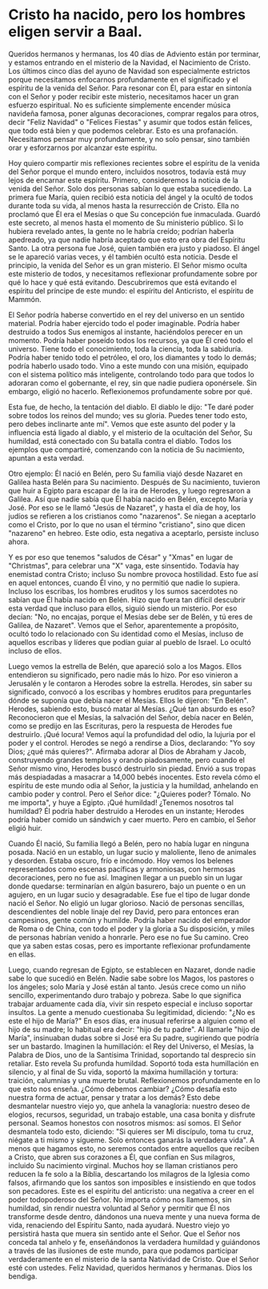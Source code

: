 # Cristo ha nacido, pero los hombres eligen servir a Baal.  

Queridos hermanos y hermanas, los 40 días de Adviento están por terminar, y estamos entrando en el misterio de la Navidad, el Nacimiento de Cristo. Los últimos cinco días del ayuno de Navidad son especialmente estrictos porque necesitamos enfocarnos profundamente en el significado y el espíritu de la venida del Señor. Para resonar con Él, para estar en sintonía con el Señor y poder recibir este misterio, necesitamos hacer un gran esfuerzo espiritual. No es suficiente simplemente encender música navideña famosa, poner algunas decoraciones, comprar regalos para otros, decir "Feliz Navidad" o "Felices Fiestas" y asumir que todos están felices, que todo está bien y que podemos celebrar. Esto es una profanación. Necesitamos pensar muy profundamente, y no solo pensar, sino también orar y esforzarnos por alcanzar este espíritu.  

Hoy quiero compartir mis reflexiones recientes sobre el espíritu de la venida del Señor porque el mundo entero, incluidos nosotros, todavía está muy lejos de encarnar este espíritu. Primero, consideremos la noticia de la venida del Señor. Solo dos personas sabían lo que estaba sucediendo. La primera fue María, quien recibió esta noticia del ángel y la ocultó de todos durante toda su vida, al menos hasta la resurrección de Cristo. Ella no proclamó que Él era el Mesías o que Su concepción fue inmaculada. Guardó este secreto, al menos hasta el momento de Su ministerio público. Si lo hubiera revelado antes, la gente no le habría creído; podrían haberla apedreado, ya que nadie habría aceptado que esto era obra del Espíritu Santo. La otra persona fue José, quien también era justo y piadoso. El ángel se le apareció varias veces, y él también ocultó esta noticia. Desde el principio, la venida del Señor es un gran misterio. El Señor mismo oculta este misterio de todos, y necesitamos reflexionar profundamente sobre por qué lo hace y qué está evitando. Descubriremos que está evitando el espíritu del príncipe de este mundo: el espíritu del Anticristo, el espíritu de Mammón.  

El Señor podría haberse convertido en el rey del universo en un sentido material. Podría haber ejercido todo el poder imaginable. Podría haber destruido a todos Sus enemigos al instante, haciéndolos perecer en un momento. Podría haber poseído todos los recursos, ya que Él creó todo el universo. Tiene todo el conocimiento, toda la ciencia, toda la sabiduría. Podría haber tenido todo el petróleo, el oro, los diamantes y todo lo demás; podría haberlo usado todo. Vino a este mundo con una misión, equipado con el sistema político más inteligente, controlando todo para que todos lo adoraran como el gobernante, el rey, sin que nadie pudiera oponérsele. Sin embargo, eligió no hacerlo. Reflexionemos profundamente sobre por qué.  

Esta fue, de hecho, la tentación del diablo. El diablo le dijo: "Te daré poder sobre todos los reinos del mundo; ves su gloria. Puedes tener todo esto, pero debes inclinarte ante mí". Vemos que este asunto del poder y la influencia está ligado al diablo, y el misterio de la ocultación del Señor, Su humildad, está conectado con Su batalla contra el diablo. Todos los ejemplos que compartiré, comenzando con la noticia de Su nacimiento, apuntan a esta verdad.  

Otro ejemplo: Él nació en Belén, pero Su familia viajó desde Nazaret en Galilea hasta Belén para Su nacimiento. Después de Su nacimiento, tuvieron que huir a Egipto para escapar de la ira de Herodes, y luego regresaron a Galilea. Así que nadie sabía que Él había nacido en Belén, excepto María y José. Por eso se le llamó "Jesús de Nazaret", y hasta el día de hoy, los judíos se refieren a los cristianos como "nazarenos". Se niegan a aceptarlo como el Cristo, por lo que no usan el término "cristiano", sino que dicen "nazareno" en hebreo. Este odio, esta negativa a aceptarlo, persiste incluso ahora.  

Y es por eso que tenemos "saludos de César" y "Xmas" en lugar de "Christmas", para celebrar una "X" vaga, este sinsentido. Todavía hay enemistad contra Cristo; incluso Su nombre provoca hostilidad. Esto fue así en aquel entonces, cuando Él vino, y no permitió que nadie lo supiera. Incluso los escribas, los hombres eruditos y los sumos sacerdotes no sabían que Él había nacido en Belén. Hizo que fuera tan difícil descubrir esta verdad que incluso para ellos, siguió siendo un misterio. Por eso decían: "No, no encajas, porque el Mesías debe ser de Belén, y tú eres de Galilea, de Nazaret". Vemos que el Señor, aparentemente a propósito, ocultó todo lo relacionado con Su identidad como el Mesías, incluso de aquellos escribas y líderes que podían guiar al pueblo de Israel. Lo ocultó incluso de ellos.  

Luego vemos la estrella de Belén, que apareció solo a los Magos. Ellos entendieron su significado, pero nadie más lo hizo. Por eso vinieron a Jerusalén y le contaron a Herodes sobre la estrella. Herodes, sin saber su significado, convocó a los escribas y hombres eruditos para preguntarles dónde se suponía que debía nacer el Mesías. Ellos le dijeron: "En Belén". Herodes, sabiendo esto, buscó matar al Mesías. ¿Qué tan absurdo es eso? Reconocieron que el Mesías, la salvación del Señor, debía nacer en Belén, como se predijo en las Escrituras, pero la respuesta de Herodes fue destruirlo. ¡Qué locura! Vemos aquí la profundidad del odio, la lujuria por el poder y el control. Herodes se negó a rendirse a Dios, declarando: "Yo soy Dios; ¿qué más quieres?". Afirmaba adorar al Dios de Abraham y Jacob, construyendo grandes templos y orando piadosamente, pero cuando el Señor mismo vino, Herodes buscó destruirlo sin piedad. Envió a sus tropas más despiadadas a masacrar a 14,000 bebés inocentes. Esto revela cómo el espíritu de este mundo odia al Señor, la justicia y la humildad, anhelando en cambio poder y control. Pero el Señor dice: "¿Quieres poder? Tómalo. No me importa", y huye a Egipto. ¡Qué humildad! ¿Tenemos nosotros tal humildad? Él podría haber destruido a Herodes en un instante; Herodes podría haber comido un sándwich y caer muerto. Pero en cambio, el Señor eligió huir.

Cuando Él nació, Su familia llegó a Belén, pero no había lugar en ninguna posada. Nació en un establo, un lugar sucio y maloliente, lleno de animales y desorden. Estaba oscuro, frío e incómodo. Hoy vemos los belenes representados como escenas pacíficas y armoniosas, con hermosas decoraciones, pero no fue así. Imaginen llegar a un pueblo sin un lugar donde quedarse: terminarían en algún basurero, bajo un puente o en un agujero, en un lugar sucio y desagradable. Ese fue el tipo de lugar donde nació el Señor. No eligió un lugar glorioso. Nació de personas sencillas, descendientes del noble linaje del rey David, pero para entonces eran campesinos, gente común y humilde. Podría haber nacido del emperador de Roma o de China, con todo el poder y la gloria a Su disposición, y miles de personas habrían venido a honrarle. Pero ese no fue Su camino. Creo que ya saben estas cosas, pero es importante reflexionar profundamente en ellas.

Luego, cuando regresan de Egipto, se establecen en Nazaret, donde nadie sabe lo que sucedió en Belén. Nadie sabe sobre los Magos, los pastores o los ángeles; solo María y José están al tanto. Jesús crece como un niño sencillo, experimentando duro trabajo y pobreza. Sabe lo que significa trabajar arduamente cada día, vivir sin respeto especial e incluso soportar insultos. La gente a menudo cuestionaba Su legitimidad, diciendo: "¿No es este el hijo de María?" En esos días, era inusual referirse a alguien como el hijo de su madre; lo habitual era decir: "hijo de tu padre". Al llamarle "hijo de María", insinuaban dudas sobre si José era Su padre, sugiriendo que podría ser un bastardo. Imaginen la humillación: el Rey del Universo, el Mesías, la Palabra de Dios, uno de la Santísima Trinidad, soportando tal desprecio sin retaliar. Esto revela Su profunda humildad. Soportó toda esta humillación en silencio, y al final de Su vida, soportó la máxima humillación y tortura: traición, calumnias y una muerte brutal. Reflexionemos profundamente en lo que esto nos enseña. ¿Cómo debemos cambiar? ¿Cómo desafía esto nuestra forma de actuar, pensar y tratar a los demás? Esto debe desmantelar nuestro viejo yo, que anhela la vanagloria: nuestro deseo de elogios, recursos, seguridad, un trabajo estable, una casa bonita y disfrute personal. Seamos honestos con nosotros mismos: así somos. El Señor desmantela todo esto, diciendo: "Si quieres ser Mi discípulo, toma tu cruz, niégate a ti mismo y sígueme. Solo entonces ganarás la verdadera vida". A menos que hagamos esto, no seremos contados entre aquellos que reciben a Cristo, que abren sus corazones a Él, que confían en Sus milagros, incluido Su nacimiento virginal. Muchos hoy se llaman cristianos pero reducen la fe solo a la Biblia, descartando los milagros de la Iglesia como falsos, afirmando que los santos son imposibles e insistiendo en que todos son pecadores. Este es el espíritu del anticristo: una negativa a creer en el poder todopoderoso del Señor. No importa cómo nos llamemos, sin humildad, sin rendir nuestra voluntad al Señor y permitir que Él nos transforme desde dentro, dándonos una nueva mente y una nueva forma de vida, renaciendo del Espíritu Santo, nada ayudará. Nuestro viejo yo persistirá hasta que muera sin sentido ante el Señor. Que el Señor nos conceda tal anhelo y fe, enseñándonos la verdadera humildad y guiándonos a través de las ilusiones de este mundo, para que podamos participar verdaderamente en el misterio de la santa Natividad de Cristo. Que el Señor esté con ustedes. Feliz Navidad, queridos hermanos y hermanas. Dios los bendiga.

